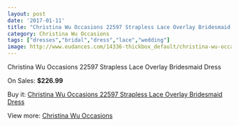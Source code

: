```yaml
---
layout: post
date: '2017-01-11'
title: "Christina Wu Occasions 22597 Strapless Lace Overlay Bridesmaid Dress"
category: Christina Wu Occasions
tags: ["dresses","bridal","dress","lace","wedding"]
image: http://www.eudances.com/14336-thickbox_default/christina-wu-occasions-22597-strapless-lace-overlay-bridesmaid-dress.jpg
---
```

Christina Wu Occasions 22597 Strapless Lace Overlay Bridesmaid Dress

On Sales: **$226.99**
<a href="https://www.eudances.com/en/christina-wu-occasions/4303-christina-wu-occasions-22597-strapless-lace-overlay-bridesmaid-dress.html"><amp-img layout="responsive" width="600" height="600" src="//www.eudances.com/14336-thickbox_default/christina-wu-occasions-22597-strapless-lace-overlay-bridesmaid-dress.jpg" alt="Christina Wu Occasions 22597 Strapless Lace Overlay Bridesmaid Dress 0" /></a>
<a href="https://www.eudances.com/en/christina-wu-occasions/4303-christina-wu-occasions-22597-strapless-lace-overlay-bridesmaid-dress.html"><amp-img layout="responsive" width="600" height="600" src="//www.eudances.com/14339-thickbox_default/christina-wu-occasions-22597-strapless-lace-overlay-bridesmaid-dress.jpg" alt="Christina Wu Occasions 22597 Strapless Lace Overlay Bridesmaid Dress 1" /></a>
<a href="https://www.eudances.com/en/christina-wu-occasions/4303-christina-wu-occasions-22597-strapless-lace-overlay-bridesmaid-dress.html"><amp-img layout="responsive" width="600" height="600" src="//www.eudances.com/14338-thickbox_default/christina-wu-occasions-22597-strapless-lace-overlay-bridesmaid-dress.jpg" alt="Christina Wu Occasions 22597 Strapless Lace Overlay Bridesmaid Dress 2" /></a>
<a href="https://www.eudances.com/en/christina-wu-occasions/4303-christina-wu-occasions-22597-strapless-lace-overlay-bridesmaid-dress.html"><amp-img layout="responsive" width="600" height="600" src="//www.eudances.com/14337-thickbox_default/christina-wu-occasions-22597-strapless-lace-overlay-bridesmaid-dress.jpg" alt="Christina Wu Occasions 22597 Strapless Lace Overlay Bridesmaid Dress 3" /></a>

Buy it: [Christina Wu Occasions 22597 Strapless Lace Overlay Bridesmaid Dress](https://www.eudances.com/en/christina-wu-occasions/4303-christina-wu-occasions-22597-strapless-lace-overlay-bridesmaid-dress.html "Christina Wu Occasions 22597 Strapless Lace Overlay Bridesmaid Dress")

View more: [Christina Wu Occasions](https://www.eudances.com/en/59-christina-wu-occasions "Christina Wu Occasions")